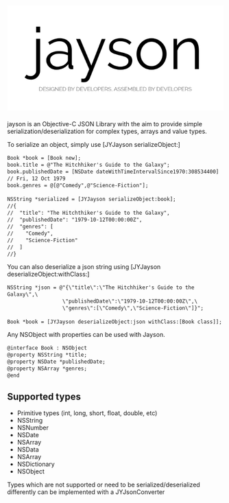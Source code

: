 ![jayson logo](jayson.png)
------

jayson is an Objective-C JSON Library with the aim to provide simple serialization/deserialization 
for complex types, arrays and value types.

To serialize an object, simply use [JYJayson serializeObject:]

```objc
Book *book = [Book new];
book.title = @"The Hitchhiker's Guide to the Galaxy";
book.publishedDate = [NSDate dateWithTimeIntervalSince1970:308534400] // Fri, 12 Oct 1979
book.genres = @[@"Comedy",@"Science-Fiction"];

NSString *serialized = [JYJayson serializeObject:book];
//{
//  "title": "The Hitchthiker's Guide to the Galaxy",
//  "publishedDate": "1979-10-12T00:00:00Z",
//  "genres": [
//    "Comedy",
//    "Science-Fiction"
//  ]
//}
```

You can also deserialize a json string using [JYJayson deserializeObject:withClass:]

```objc
NSString *json = @"{\"title\":\"The Hitchhiker's Guide to the Galaxy\",\
                  \"publishedDate\":\"1979-10-12T00:00:00Z\",\
                  \"genres\":[\"Comedy\",\"Science-Fiction\"]}";

Book *book = [JYJayson deserializeObject:json withClass:[Book class]];
```

Any NSObject with properties can be used with Jayson.

```objc
@interface Book : NSObject
@property NSString *title;
@property NSDate *publishedDate;
@property NSArray *genres;
@end
```

Supported types
---------------

- Primitive types (int, long, short, float, double, etc)
- NSString
- NSNumber
- NSDate
- NSArray
- NSData
- NSArray
- NSDictionary
- NSObject

Types which are not supported or need to be serialized/deserialized differently can be implemented with a JYJsonConverter 
